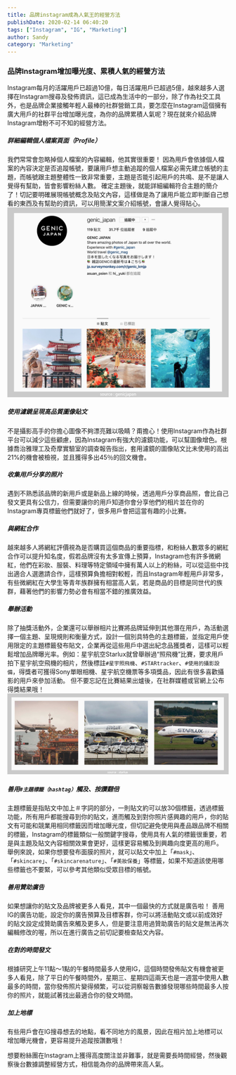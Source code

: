 ```yaml
---
title: 品牌instagram成為人氣王的經營方法
publishDate: 2020-02-14 06:40:20
tags: ["Instagram", "IG", "Marketing"]
author: Sandy
category: "Marketing"
---
```


### 品牌Instagram增加曝光度、累積人氣的經營方法
Instagram每月的活躍用戶已超過10億，每日活躍用戶已超過5億，越來越多人選擇在Instagram搜尋及發佈資訊，這已成為生活中的一部分，除了作為社交工具外，也是品牌企業接觸年輕人最棒的社群營銷工具，要怎麼在Instagram這個擁有廣大用戶的社群平台增加曝光度，為你的品牌累積人氣呢？現在就來介紹品牌Instagram增粉不可不知的經營方法。

<!-- more -->

##### 詳細編輯個人檔案頁面（Profile）
我們常常會忽略掉個人檔案的內容編輯，他其實很重要！
因為用戶會依據個人檔案的內容決定是否追蹤帳號，要讓用戶想主動追蹤的個人檔案必需先建立帳號的主題，而帳號跟主題整體性一致非常重要，主題是否能引起用戶的共鳴、是不是讓人覺得有幫助，皆會影響粉絲人數。
確定主題後，就能詳細編輯符合主題的簡介了！切記要明確展現帳號概念及貼文內容，這樣做是為了讓用戶能立即判斷自己想看的東西及有幫助的資訊，可以用簡潔文案介紹帳號，會讓人覺得貼心。
![image1](image1.jpg)

##### 使用濾鏡呈現高品質圖像貼文
不是攝影高手的你擔心圖像不夠漂亮難以吸睛？甭擔心！使用Instagram作為社群平台可以減少這些顧慮，因為Instagram有強大的濾鏡功能，可以幫圖像增色。根據喬治雅理工及奇摩實驗室的調查報告指出，套用濾鏡的圖像貼文比未使用的高出21%的機會被檢視，並且獲得多出45％的回文機會。

##### 收集用戶分享的照片
遇到不熟悉該品牌的新用戶或是新品上線的時候，透過用戶分享商品照，會比自己發文更具有公信力，但需要讓你的用戶知道你會分享他們的相片並在你的Instagram專頁標籤他們就好了，很多用戶會把這當有趣的小比賽。

##### 與網紅合作
越來越多人將網紅評價視為是否購買這個商品的重要指標，和粉絲人數眾多的網紅合作可以提升知名度，假若品牌沒有太多宣傳上預算，Instagram也有許多微網紅，他們在彩妝、服裝、料理等特定領域中擁有萬人以上的粉絲，可以從這些中找出適合人選邀請合作，這樣預算負擔相對較輕，而且Instagram年輕用戶非常多，有些微網紅在大學生等青年族群擁有相當高人氣，若是商品的目標是同世代的族群，藉著他們的影響力勢必會有相當不錯的推廣效益。

##### 舉辦活動
除了抽獎活動外，企業還可以舉辦相片比賽將品牌延伸到其他潛在用戶，為活動選擇一個主題、呈現規則和衡量方式，設計一個別具特色的主題標籤，並指定用戶使用限定的主題標籤發布貼文，企業再從這些用戶中選出紀念品獲獎者，這樣可以輕鬆增加品牌曝光率。例如：星宇航空Starlux就曾舉辦過“照飛機”比賽，要求用戶拍下星宇航空飛機的相片，然後標註`#星宇照飛機`、`#STARtracker`、`#使用的攝影設備`，得獎者可獲得Sony單眼相機、星宇航空機票等多項獎品，因此有很多喜歡攝影的用戶來參加活動。
但不要忘記在比賽結果出爐後，在社群媒體或官網上公布得獎結果哦！
![image2](image2.jpg)

##### 善用`#主題標籤（hashtag）`觸及、按讚翻倍
主題標籤是指貼文中加上＃字詞的部分，一則貼文約可以放30個標籤，透過標籤功能，所有用戶都能搜尋到你的貼文，進而觸及到對你照片感興趣的用戶，你的貼文有可能和競業用相同標籤因而增加曝光度，但切記避免使用與產品跟品牌不相關的標籤，Instagram的標籤類似一般關鍵字搜尋，使用具有人氣的標籤很重要，若是與主題及貼文內容相關效果會更好，這樣更容易觸及到興趣向度更高的用戶。
舉例來說，如果你想要發布面膜的照片，就可以貼文中加上「`#mask`」、「`#skincare`」、「`#skincarenature`」、「`#美妝保養`」等標籤，如果不知道該使用哪些標籤也不要緊，可以參考其他類似受眾目標的帳號。

##### 善用贊助廣告
如果想讓你的貼文及品牌被更多人看見，其中一個最快的方式就是廣告啦！
善用IG的廣告功能，設定你的廣告預算及目標客群，你可以將活動貼文或以前成效好的貼文設定成贊助廣告來觸及更多人，但是要注意用過贊助廣告的貼文是無法再次編輯修改的喔，所以在進行廣告之前切記要檢查貼文內容。

##### 在對的時間發文
根據研究上午11點～1點的午餐時間最多人使用IG，這個時間發佈貼文有機會被更多人看見，除了平日的午餐時間外，星期三、星期四這兩天也是一週當中使用人數最多的時間，當你發佈照片變得頻繁，可以從洞察報告數據發現哪些時間最多人按你的照片，就能試著找出最適合你的發文時間。

##### 加上地標
有些用戶會在IG搜尋想去的地點，看不同地方的風景，因此在相片加上地標可以增加曝光機會，更容易提升追蹤按讚數哦！

想要粉絲團在Instagram上獲得高度關注並非難事，就是需要長時間經營，然後觀察後台數據調整經營方式，相信能為你的品牌帶來高人氣。
